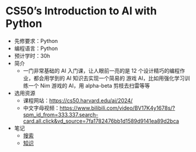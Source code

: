 # CS50’s Introduction to AI with Python
- 先修要求：Python
- 编程语言：Python
- 预计学时：30h
- 简介
  - 一门非常基础的 AI 入门课，让人眼前一亮的是 12 个设计精巧的编程作业，都会用学到的 AI 知识去实现一个简易的
  游戏 AI，比如用强化学习训练一个 Nim 游戏的 AI，用 alpha-beta 剪枝去扫雷等等
- 选用资源
  - 课程网站：https://cs50.harvard.edu/ai/2024/
  - 中文字母视频：https://www.bilibili.com/video/BV17K4y1678s/?spm_id_from=333.337.search-card.all.click&vd_source=7fa1782476bb1d1589d9141ea89d2bca
- 笔记
  - [搜索](https://github.com/LBLBLBLB-XJTU/XJTU-CS-TryToRevive/blob/main/NotesByLiuBang/AI-Search.md)
  - [知识](https://github.com/LBLBLBLB-XJTU/XJTU-CS-TryToRevive/blob/main/NotesByLiuBang/AI-Knowledge.md)
